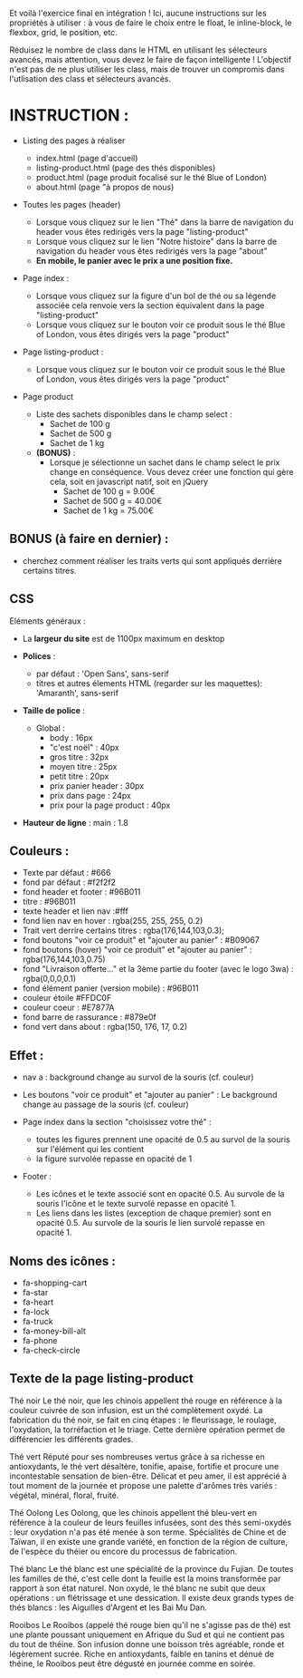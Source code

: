 Et voilà l'exercice final en intégration ! Ici, aucune instructions sur les propriétés à utiliser : à vous de faire le choix entre le float, le inline-block, le flexbox, grid, le position, etc.

Réduisez le nombre de class dans le HTML en utilisant les sélecteurs avancés, mais attention, vous devez le faire de façon intelligente !
L'objectif n'est pas de ne plus utiliser les class, mais de trouver un compromis dans l'utlisation des class et sélecteurs avancés.

# INSTRUCTION :
- Listing des pages à réaliser
    - index.html (page d'accueil)
    - listing-product.html (page des thés disponibles)
    - product.html (page produit focalisé sur le thé Blue of London)
    - about.html (page "à propos de nous)

- Toutes les pages (header)
    - Lorsque vous cliquez sur le lien "Thé" dans la barre de navigation du header vous êtes redirigés vers la page "listing-product"
    - Lorsque vous cliquez sur le lien "Notre histoire" dans la barre de navigation du header vous êtes redirigés vers la page "about"
    - **En mobile, le panier avec le prix a une position fixe.**

- Page index :
    - Lorsque vous cliquez sur la figure d'un bol de thé ou sa légende associée cela renvoie vers la section équivalent dans la page "listing-product"
    - Lorsque vous cliquez sur le bouton voir ce produit sous le thé Blue of London, vous êtes dirigés vers la page "product"

- Page listing-product :
    - Lorsque vous cliquez sur le bouton voir ce produit sous le thé Blue of London, vous êtes dirigés vers la page "product" 

- Page product 
    - Liste des sachets disponibles dans le champ select :
        - Sachet de 100 g
        - Sachet de 500 g
        - Sachet de 1 kg
    - **(BONUS)** :
        - Lorsque je sélectionne un sachet dans le champ select le prix change en conséquence. Vous devez créer une fonction qui gère cela, soit en javascript natif, soit en jQuery
            - Sachet de 100 g =  9.00€
            - Sachet de 500 g = 40.00€
            - Sachet de 1 kg  = 75.00€

## BONUS (à faire en dernier) :
- cherchez comment réaliser les traits verts qui sont appliqués derrière certains titres.

## CSS
Eléments généraux :

- La **largeur du site** est de 1100px maximum en desktop

- **Polices** :
    - par défaut : 'Open Sans', sans-serif
    - titres et autres élements HTML (regarder sur les maquettes):  'Amaranth', sans-serif

- **Taille de police** :
    - Global :
        - body : 16px
        - "c'est noël" : 40px
        - gros titre : 32px
        - moyen titre : 25px
        - petit titre : 20px
        - prix panier header : 30px
        - prix dans page : 24px
        - prix pour la page product  : 40px

- **Hauteur de ligne** :
    main : 1.8

## Couleurs :
- Texte par défaut : #666
- fond par défaut : #f2f2f2
- fond header et footer : #96B011
- titre : #96B011
- texte header et lien nav :#fff
- fond lien nav en hover : rgba(255, 255, 255, 0.2)
- Trait vert derrire certains titres : rgba(176,144,103,0.3);
- fond boutons "voir ce produit" et "ajouter au panier" : #B09067
- fond boutons (hover) "voir ce produit" et "ajouter au panier" : rgba(176,144,103,0.75)
- fond "Livraison offerte..." et la 3ème partie du footer (avec le logo 3wa) : rgba(0,0,0,0.1)
- fond élément panier (version mobile) : #96B011
- couleur étoile #FFDC0F	
- couleur coeur : #E7877A
- fond barre de rassurance : #879e0f
- fond vert dans about : rgba(150, 176, 17, 0.2)

## Effet :
- nav a : background change au survol de la souris (cf. couleur)
- Les boutons "voir ce produit" et "ajouter au panier" : Le background change au passage de la souris (cf. couleur)

- Page index dans la section "choisissez votre thé" : 
    - toutes les figures prennent une opacité de 0.5 au survol de la souris sur l'élément qui les contient
    - la figure survolée repasse en opacité de 1

- Footer :
    - Les icônes et le texte associé sont en opacité 0.5. Au survole de la souris l'icône et le texte survolé repasse en opacité 1.
    - Les liens dans les listes (exception de chaque premier) sont en opacité 0.5. Au survole de la souris le lien survolé repasse en opacité 1.


## Noms des icônes :
- fa-shopping-cart
- fa-star
- fa-heart
- fa-lock
- fa-truck
- fa-money-bill-alt
- fa-phone
- fa-check-circle


## Texte de la page listing-product
Thé noir
Le thé noir, que les chinois appellent thé rouge en référence à la couleur cuivrée de son infusion, est un thé complètement oxydé. La fabrication du thé noir, se fait en cinq étapes : le fleurissage, le roulage, l'oxydation, la torréfaction et le triage. Cette dernière opération permet de différencier les différents grades.

Thé vert
Réputé pour ses nombreuses vertus grâce à sa richesse en antioxydants, le thé vert désaltère, tonifie, apaise, fortifie et procure une incontestable sensation de bien-être. Délicat et peu amer, il est apprécié à tout moment de la journée et propose une palette d'arômes très variés : végétal, minéral, floral, fruité.

Thé Oolong
Les Oolong, que les chinois appellent thé bleu-vert en référence à la couleur de leurs feuilles infusées, sont des thés semi-oxydés : leur oxydation n'a pas été menée à son terme. Spécialités de Chine et de Taïwan, il en existe une grande variété, en fonction de la région de culture, de l'espèce du théier ou encore du processus de fabrication. 

Thé blanc
Le thé blanc est une spécialité de la province du Fujian. De toutes les familles de thé, c'est celle dont la feuille est la moins transformée par rapport à son état naturel. Non oxydé, le thé blanc ne subit que deux opérations : un flétrissage et une dessication. Il existe deux grands types de thés blancs : les Aiguilles d'Argent et les Bai Mu Dan.

Rooibos
Le Rooibos (appelé thé rouge bien qu'il ne s'agisse pas de thé) est une plante poussant uniquement en Afrique du Sud et qui ne contient pas du tout de théine. Son infusion donne une boisson très agréable, ronde et légèrement sucrée. Riche en antioxydants, faible en tanins et dénué de théine, le Rooibos peut être dégusté en journée comme en soirée. 

